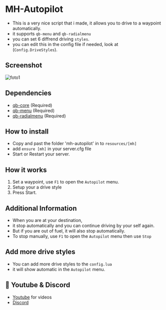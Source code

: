 # MH-Autopilot
- This is a very nice script that i made, it allows you to drive to a waypoint automatically.
- it supports `qb-menu` and `qb-radialmenu`
- you can set 6 diffrend driving `styles`.
- you can edit this in the config file if needed, look at (`Config.DriveStyles`).

## Screenshot
![foto1](https://www.madirc.nl/fivem/autopilot.png)

## Dependencies
- [qb-core](https://github.com/qbcore-framework/qb-core) (Required)
- [qb-menu](https://github.com/qbcore-framework/qb-menu) (Required)
- [qb-radialmenu](https://github.com/qbcore-framework/qb-radialmenu) (Required)

## How to install
- Copy and past the folder 'mh-autopilot' in to `resources/[mh]`
- add `ensure [mh]` in your server.cfg file
- Start or Restart your server.

## How it works
1. Set a waypoint, use `F1` to open the `Autopilot` menu.
2. Setup your a drive style 
3. Press Start.

## Additional Information
- When you are at your destination, 
- it stop automatically and you can continue driving by your self again.
- But if you are out of fuel, it will also stop automatically.
- To stop manually, use `F1` to open the `Autopilot` menu then use `Stop`

## Add more drive styles
- You can add more drive styles to the `config.lua`
- it will show automatic in the `Autopilot` menu.

## 🙈 Youtube & Discord
- [Youtube](https://www.youtube.com/@MaDHouSe79) for videos
- [Discord](https://discord.gg/cEMSeE9dgS)
